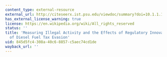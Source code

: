 ```yaml
---
content_type: external-resource
external_url: http://citeseerx.ist.psu.edu/viewdoc/summary?doi=10.1.1.172.8516
has_external_license_warning: true
license: https://en.wikipedia.org/wiki/All_rights_reserved
status: ''
title: 'Measuring Illegal Activity and the Effects of Regulatory Innovation: A Study
  of Diesel Fuel Tax Evasion'
uid: 845d5fc4-308a-40c6-8857-c5aec74cd1de
wayback_url: ''
---
```

